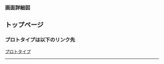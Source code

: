 ### 画面詳細図
## トップページ
### プロトタイプは以下のリンク先
[プロトタイプ](https://www.figma.com/file/sNmOONPofg7WayC4DxE0Vv/Untitled?node-id=1%3A2)
*****
